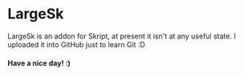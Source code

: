 # LargeSk

LargeSk is an addon for Skript, at present it isn't at any useful state. I uploaded it into GitHub just to learn Git :D

#### Have a nice day! :)
